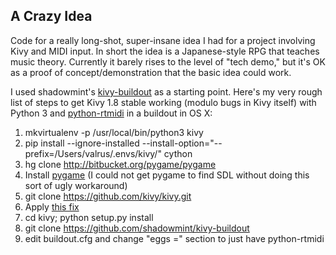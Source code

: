 ## A Crazy Idea

Code for a really long-shot, super-insane idea I had for a project involving Kivy and MIDI input. In short the idea is a Japanese-style RPG that teaches music theory. Currently it barely rises to the level of "tech demo," but it's OK as a proof of concept/demonstration that the basic idea could work.

I used shadowmint's [kivy-buildout](https://github.com/shadowmint/kivy-buildout) as a starting point. Here's my very rough list of steps to get Kivy 1.8 stable working (modulo bugs in Kivy itself) with Python 3 and [python-rtmidi](https://pypi.python.org/pypi/python-rtmidi) in a buildout in OS X:

1. mkvirtualenv -p /usr/local/bin/python3 kivy
2. pip install --ignore-installed --install-option="--prefix=/Users/valrus/.envs/kivy/" cython
3. hg clone http://bitbucket.org/pygame/pygame
4. Install [pygame](http://jalada.co.uk/2011/06/17/installing-pygame-on-os-x-with-a-homebrew-python-2-7-install.html) (I could not get pygame to find SDL without doing this sort of ugly workaround)
5. git clone https://github.com/kivy/kivy.git
6. Apply [this fix](https://github.com/kivy/kivy/pull/1838)
7. cd kivy; python setup.py install
8. git clone https://github.com/shadowmint/kivy-buildout
9. edit buildout.cfg and change "eggs =" section to just have python-rtmidi
